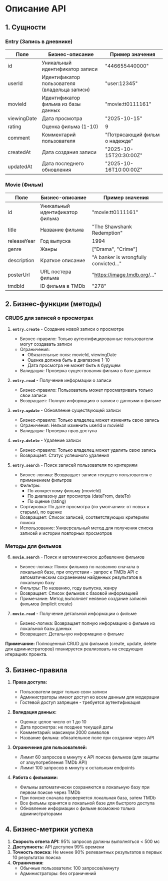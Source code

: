 # Описание API

## 1. Сущности

### Entry (Запись в дневнике)

| Поле | Бизнес-описание | Пример значения |
|------|-----------------|-----------------|
| id | Уникальный идентификатор записи | "446655440000" |
| userId | Идентификатор пользователя (владельца записи) | "user:12345" |
| movieId | Идентификатор фильма из базы данных | "movie:tt0111161" |
| viewingDate | Дата просмотра | "2025-10-15" |
| rating | Оценка фильма (1-10) | 9 |
| comment | Комментарий пользователя | "Потрясающий фильм о надежде" |
| createdAt | Дата создания записи | "2025-10-15T20:30:00Z" |
| updatedAt | Дата последнего обновления | "2025-10-16T10:00:00Z" |

### Movie (Фильм)

| Поле | Бизнес-описание | Пример значения |
|------|-----------------|-----------------|
| id | Уникальный идентификатор фильма | "movie:tt0111161" |
| title | Название фильма | "The Shawshank Redemption" |
| releaseYear | Год выпуска | 1994 |
| genre | Жанры | ["Drama", "Crime"] |
| description | Краткое описание | "A banker is wrongfully convicted..." |
| posterUrl | URL постера фильма | "https://image.tmdb.org/..." |
| tmdbId | ID фильма в TMDb | "278" |

## 2. Бизнес-функции (методы)

### CRUDS для записей о просмотрах

1. **`entry.create`** - Создание новой записи о просмотре
   * Бизнес-правило: Только аутентифицированные пользователи могут создавать записи
   * Ограничения:
      * Обязательные поля: movieId, viewingDate
      * Оценка должна быть в диапазоне 1-10
      * Дата просмотра не может быть в будущем
   * Валидация: Проверка существования фильма в базе данных

2. **`entry.read`** - Получение информации о записи
   * Бизнес-правило: Пользователь может просматривать только свои записи
   * Возвращает: Полную информацию о записи с данными о фильме

3. **`entry.update`** - Обновление существующей записи
   * Бизнес-правило: Только владелец может изменять свою запись
   * Ограничения: Нельзя изменить userId и movieId
   * Валидация: Проверка прав доступа

4. **`entry.delete`** - Удаление записи
   * Бизнес-правило: Только владелец может удалить свою запись
   * Возвращает: Статус успешного удаления

5. **`entry.search`** - Поиск записей пользователя по критериям
   * Бизнес-логика: Возвращает записи текущего пользователя с применением фильтров
   * Фильтры:
      - По конкретному фильму (movieId)
      - По диапазону дат просмотра (dateFrom, dateTo)
      - По оценке (rating)
   * Сортировка: По дате просмотра (по умолчанию: от новых к старым), по оценке
   * Возвращает: Список записей, соответствующих критериям поиска
   * Использование: Универсальный метод для получения списка записей и истории повторных просмотров

### Методы для фильмов

6. **`movie.search`** - Поиск и автоматическое добавление фильмов
   * Бизнес-логика: Поиск фильмов по названию сначала в локальной базе, при отсутствии - запрос к TMDb API с автоматическим сохранением найденных результатов в локальную базу
   * Фильтры: По названию, году выпуска, жанру
   * Возвращает: Список фильмов с базовой информацией
   * Примечание: Метод выполняет неявное создание записей фильмов (implicit create)

7. **`movie.read`** - Получение детальной информации о фильме
   * Бизнес-логика: Возвращает полную информацию о фильме из локальной базы данных
   * Возвращает: Детальную информацию о фильме

**Примечание:** Полноценный CRUD для фильмов (create, update, delete для администраторов) планируется реализовать на следующих итерациях проекта.

## 3. Бизнес-правила

1. **Права доступа:**
   * Пользователи видят только свои записи
   * Администраторы имеют доступ ко всем данным для модерации
   * Гостевой доступ запрещен - требуется аутентификация

2. **Валидация данных:**
   * Оценка: целое число от 1 до 10
   * Дата просмотра: не позднее текущей даты
   * Комментарий: максимум 2000 символов
   * Название фильма: обязательное поле при создании через API

3. **Ограничения для пользователей:**
   * Лимит 60 запросов в минуту к API поиска фильмов (для защиты от злоупотребления TMDb API)
   * Лимит 100 запросов в минуту к остальным endpoints

4. **Работа с фильмами:**
   * Фильмы автоматически сохраняются в локальную базу при первом поиске через TMDb
   * При поиске сначала проверяется локальная база, затем TMDb
   * Все фильмы хранятся в локальной базе для быстрого доступа
   * Обновление информации о фильме возможно только администраторами

## 4. Бизнес-метрики успеха

1. **Скорость ответа API:** 95% запросов должны выполняться < 500 мс
2. **Доступность:** API доступен 99% времени
3. **Точность поиска:** Не менее 90% релевантных результатов в первых 10 результатах поиска
4. **Ограничения:**
   * Обычные пользователи: 100 запросов/минуту
   * Администраторы: без ограничений